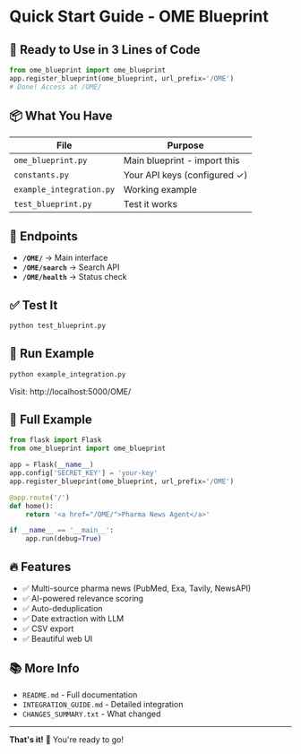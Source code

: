 # Quick Start Guide - OME Blueprint

## 🚀 Ready to Use in 3 Lines of Code

```python
from ome_blueprint import ome_blueprint
app.register_blueprint(ome_blueprint, url_prefix='/OME')
# Done! Access at /OME/
```

## 📦 What You Have

| File | Purpose |
|------|---------|
| `ome_blueprint.py` | Main blueprint - import this |
| `constants.py` | Your API keys (configured ✓) |
| `example_integration.py` | Working example |
| `test_blueprint.py` | Test it works |

## 🎯 Endpoints

- **`/OME/`** → Main interface
- **`/OME/search`** → Search API
- **`/OME/health`** → Status check

## ✅ Test It

```bash
python test_blueprint.py
```

## 🏃 Run Example

```bash
python example_integration.py
```

Visit: http://localhost:5000/OME/

## 📝 Full Example

```python
from flask import Flask
from ome_blueprint import ome_blueprint

app = Flask(__name__)
app.config['SECRET_KEY'] = 'your-key'
app.register_blueprint(ome_blueprint, url_prefix='/OME')

@app.route('/')
def home():
    return '<a href="/OME/">Pharma News Agent</a>'

if __name__ == '__main__':
    app.run(debug=True)
```

## 🔥 Features

- ✅ Multi-source pharma news (PubMed, Exa, Tavily, NewsAPI)
- ✅ AI-powered relevance scoring
- ✅ Auto-deduplication
- ✅ Date extraction with LLM
- ✅ CSV export
- ✅ Beautiful web UI

## 📚 More Info

- `README.md` - Full documentation
- `INTEGRATION_GUIDE.md` - Detailed integration
- `CHANGES_SUMMARY.txt` - What changed

---

**That's it!** 🎉 You're ready to go!

